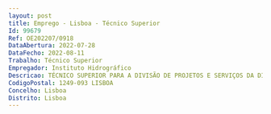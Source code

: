 ```yaml
--- 
layout: post
title: Emprego - Lisboa - Técnico Superior
Id: 99679
Ref: OE202207/0918
DataAbertura: 2022-07-28
DataFecho: 2022-08-11
Trabalho: Técnico Superior
Empregador: Instituto Hidrográfico
Descricao: TÉCNICO SUPERIOR PARA A DIVISÃO DE PROJETOS E SERVIÇOS DA DIREÇÃO FINANCEIRA DO INSTITUTO HIDROGRÁFICO
CodigoPostal: 1249-093 LISBOA
Concelho: Lisboa
Distrito: Lisboa
--- 
```

